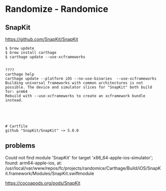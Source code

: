 # Randomize - Randomice

## SnapKit
https://github.com/SnapKit/SnapKit

```
$ brew update
$ brew install carthage
$ carthage update --use-xcframeworks


????
carthage help
carthage update --platform iOS --no-use-binaries  --use-xcframeworks
Building universal frameworks with common architectures is not possible. The device and simulator slices for "SnapKit" both build for: arm64
Rebuild with --use-xcframeworks to create an xcframework bundle instead.





```

```
# Cartfile
github "SnapKit/SnapKit" ~> 5.0.0
```


## problems

Could not find module 'SnapKit' for target 'x86_64-apple-ios-simulator'; found: arm64-apple-ios, at: /usr/local/var/www/repos/fc/projects/randomice/Carthage/Build/iOS/SnapKit.framework/Modules/SnapKit.swiftmodule

https://cocoapods.org/pods/SnapKit



